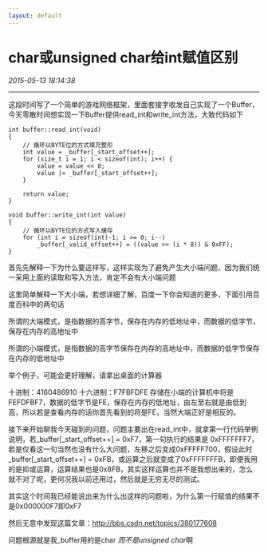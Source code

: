 ```yaml
---
layout: default
---
```


# char或unsigned char给int赋值区别
_2015-05-13 18:14:38_

* * *

这段时间写了一个简单的游戏网络框架，里面套接字收发自己实现了一个Buffer，今天零散时间想实现一下Buffer提供read_int和write_int方法，大致代码如下

```
int buffer::read_int(void)
{
	// 循环以BYTE位的方式填充整形
	int value = _buffer[_start_offset++];
	for (size_t i = 1; i < sizeof(int); i++) {
		value = value << 8;
		value |= _buffer[_start_offset++];
	}

	return value;
}

void buffer::write_int(int value)
{
	// 循环以BYTE位的方式写入缓存
	for (int i = sizeof(int)-1; i >= 0; i--)
		_buffer[_valid_offset++] = ((value >> (i * 8)) & 0xFF);
}
```

首先先解释一下为什么要这样写，这样实现为了避免产生大小端问题，因为我们统一采用上面的读取和写入方法，肯定不会有大小端问题

这里简单解释一下大小端，若想详细了解，百度一下你会知道的更多，下面引用百度百科中的两句话

所谓的大端模式，是指数据的高字节，保存在内存的低地址中，而数据的低字节，保存在内存的高地址中

所谓的小端模式，是指数据的高字节保存在内存的高地址中，而数据的低字节保存在内存的低地址中

举个例子，可能会更好理解，请拿出桌面的计算器

十进制：4160486910 十六进制：F7FBFDFE 存储在小端的计算机中将是FEFDFBF7，数据的低字节是FE，保存在内存的低地址，由左至右就是由低到高，所以若是查看内存的话你首先看到的将是FE，当然大端正好是相反的。

接下来开始聊我今天碰到的问题，问题主要出在read_int中，就拿第一行代码举例说明，若_buffer[_start_offset++] = 0xF7，第一句执行的结果是 0xFFFFFFF7，若是仅看这一句当然也没有什么大问题，左移之后变成0xFFFFF700，假设此时_buffer[_start_offset++] = 0xFB，或运算之后就变成了0xFFFFFFFB，即便我用的是抑或运算，运算结果也是0x8FB，其实这样运算也并不是我想出来的，怎么就不对了呢，更何况我以前还用过，然后就是无穷无尽的测试。

其实这个时间我已经能说出来为什么出这样的问题啦，为什么第一行赋值的结果不是0x000000F7即0xF7

然后无意中发现这篇文章：http://bbs.csdn.net/topics/380177608

问题根源就是我_buffer用的是char *而不是unsigned char*啊
